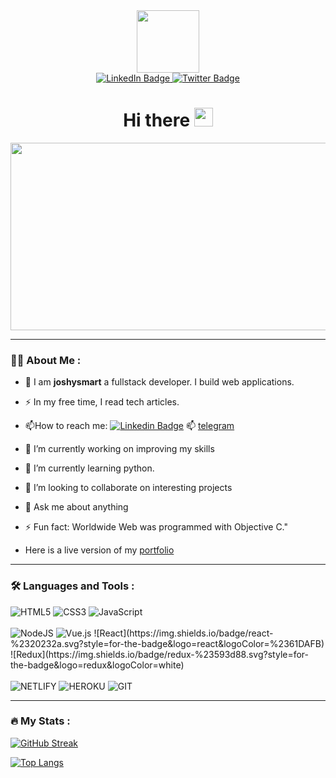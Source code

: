 <div id="header" align="center">
  <img src="https://media.giphy.com/media/Xh2BUWUTTZ4akrYTZB/giphy.gif" width="100"/>
</div>

<div id="badges" align="center">
  <a href="https://www.linkedin.com/in/joshysmart/">
    <img src="https://img.shields.io/badge/LinkedIn-blue?style=for-the-badge&logo=linkedin&logoColor=white" alt="LinkedIn Badge"/>
  </a>
  <a href="https://twitter.com/saniojoshua">
    <img src="https://img.shields.io/badge/Twitter-blue?style=for-the-badge&logo=twitter&logoColor=white" alt="Twitter Badge"/>
  </a>
  <br />
  <img src="https://komarev.com/ghpvc/?username=joshysmart&style=flat-square&color=blue" alt=""/>
</div>

<h1 align="center">
  Hi there
  <img src="https://media.giphy.com/media/hvRJCLFzcasrR4ia7z/giphy.gif" width="30px"/>
</h1>
<div align="center">
  <img src="https://media.giphy.com/media/USV0ym3bVWQJJmNu3N/giphy.gif" width="600" height="300"/>
</div>

---

### :woman_technologist: About Me :

- :telescope: I am **joshysmart** a fullstack developer. I build web applications.

- :zap: In my free time, I read tech articles.

- :mailbox:How to reach me: [![Linkedin Badge](https://img.shields.io/badge/-Joshysmart-blue?style=flat&logo=Linkedin&logoColor=white)](https://www.linkedin.com/in/joshysmart/) 📫 [telegram](https://t.me/joshysmart)

- 🔭 I’m currently working on improving my skills
- 🌱 I’m currently learning python.
- 👯 I’m looking to collaborate on interesting projects
- 💬 Ask me about anything
- ⚡ Fun fact: Worldwide Web was programmed with Objective C."
- Here is a live version of my [portfolio](https://joshysmart.vercel.app/)

---

### :hammer_and_wrench: Languages and Tools :

<div>
<img alt="HTML5" src="https://img.shields.io/badge/html5-%23E34F26.svg?style=for-the-badge&logo=html5&logoColor=white"/> <img alt="CSS3" src="https://img.shields.io/badge/css3-%231572B6.svg?style=for-the-badge&logo=css3&logoColor=white"/> <img alt="JavaScript" src="https://img.shields.io/badge/javascript-%23323330.svg?style=for-the-badge&logo=javascript&logoColor=%23F7DF1E"/>
<br>
<br>
<img alt="NodeJS" src="https://img.shields.io/badge/node.js-%2343853D.svg?style=for-the-badge&logo=node-dot-js&logoColor=white"/> 
<img alt="Vue.js" src="https://img.shields.io/badge/vuejs-%2335495e.svg?style=for-the-badge&logo=vue-dot-js&logoColor=%234FC08D"/> ![React](https://img.shields.io/badge/react-%2320232a.svg?style=for-the-badge&logo=react&logoColor=%2361DAFB) ![Redux](https://img.shields.io/badge/redux-%23593d88.svg?style=for-the-badge&logo=redux&logoColor=white)
<br>
<br>
<img src="https://img.shields.io/badge/Netlify-00C7B7?style=for-the-badge&logo=netlify&logoColor=white" alt="NETLIFY" />
<img src="https://img.shields.io/badge/Heroku-430098?style=for-the-badge&logo=heroku&logoColor=white" alt="HEROKU" />
<img src="https://img.shields.io/badge/Git-F05032?style=for-the-badge&logo=git&logoColor=white" alt="GIT" />
</div>

---

### :fire: My Stats :

[![GitHub Streak](http://github-readme-streak-stats.herokuapp.com?user=joshysmart&theme=dark&background=000000)](https://git.io/streak-stats)

[![Top Langs](https://github-readme-stats.vercel.app/api/top-langs/?username=joshysmart&layout=compact&theme=vision-friendly-dark)](https://github.com/anuraghazra/github-readme-stats)
